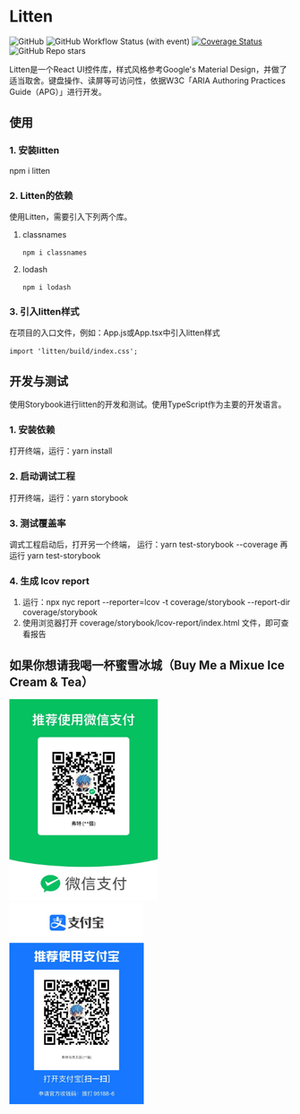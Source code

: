 # Litten
![GitHub](https://img.shields.io/github/license/liuxian496/litten)
![GitHub Workflow Status (with event)](https://img.shields.io/github/actions/workflow/status/liuxian496/litten/litten.yml)
[![Coverage Status](https://coveralls.io/repos/github/liuxian496/litten/badge.svg?branch=main)](https://coveralls.io/github/liuxian496/litten?branch=main)
![GitHub Repo stars](https://img.shields.io/github/stars/liuxian496/litten)


<p>Litten是一个React UI控件库，样式风格参考Google's Material Design，并做了适当取舍。键盘操作、读屏等可访问性，依据W3C「ARIA Authoring Practices Guide（APG）」进行开发。</p>

## 使用

### 1. 安装litten
npm i litten

### 2. Litten的依赖
使用Litten，需要引入下列两个库。
1. <p>classnames</p><code>npm i classnames</code>
2. <p>lodash</p><code>npm i lodash</code>

### 3. 引入litten样式
<p>在项目的入口文件，例如：App.js或App.tsx中引入litten样式</p>
<code>import 'litten/build/index.css';</code>

## 开发与测试
<p>使用Storybook进行litten的开发和测试。使用TypeScript作为主要的开发语言。</p>

### 1. 安装依赖
打开终端，运行：yarn install

### 2. 启动调试工程
打开终端，运行：yarn storybook

### 3. 测试覆盖率
调式工程启动后，打开另一个终端，
运行：yarn test-storybook --coverage 
再运行 yarn test-storybook

### 4. 生成 lcov report
1. 运行：npx nyc report --reporter=lcov -t coverage/storybook --report-dir coverage/storybook
2. 使用浏览器打开 coverage/storybook/lcov-report/index.html 文件，即可查看报告

## 如果你想请我喝一杯蜜雪冰城（Buy Me a Mixue Ice Cream & Tea）
<img src=".\\public\\wechat.jpg" height="360">
<img src=".\\public\\alipay.jpg" height="360">
